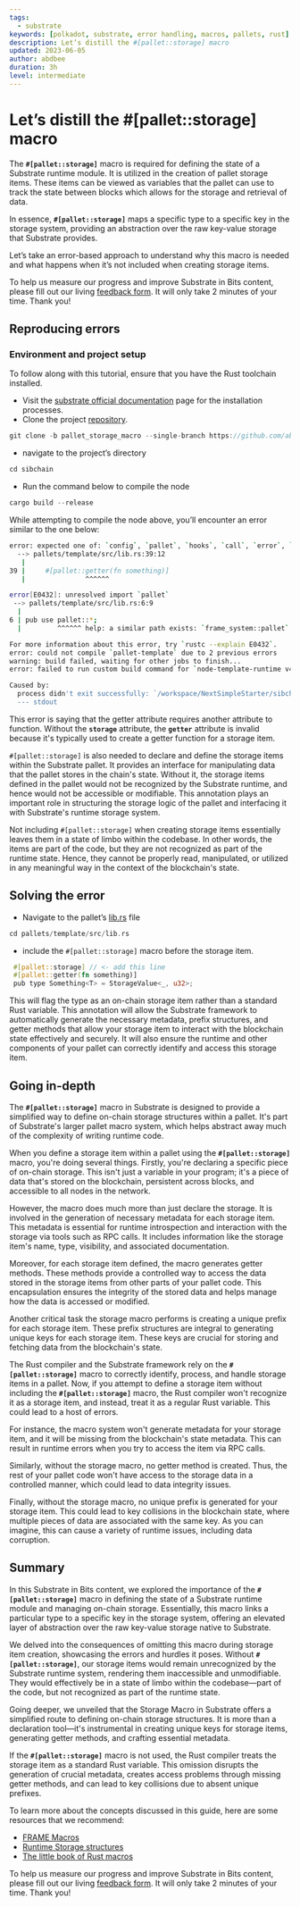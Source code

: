 ```yaml
---
tags:
  - substrate
keywords: [polkadot, substrate, error handling, macros, pallets, rust]
description: Let’s distill the #[pallet::storage] macro
updated: 2023-06-05
author: abdbee
duration: 3h
level: intermediate
---
```


# Let’s distill the #[pallet::storage] macro

The **`#[pallet::storage]`** macro is required for defining the state of a
Substrate runtime module. It is utilized in the creation of pallet storage
items. These items can be viewed as variables that the pallet can use to track
the state between blocks which allows for the storage and retrieval of data.

In essence, **`#[pallet::storage]`** maps a specific type to a specific key in
the storage system, providing an abstraction over the raw key-value storage
that Substrate provides.

Let’s take an error-based approach to understand why this macro is needed and
what happens when it’s not included when creating storage items.

To help us measure our progress and improve Substrate in Bits content, please
fill out our living [feedback form](https://airtable.com/shr7CrrZ5zqlhWEUD).
It will only take 2 minutes of your time. Thank you!

## Reproducing errors[](https://polkadot.study/#reproducing-errors)

### Environment and project setup[](https://polkadot.study/#environment-and-project-set-up)

To follow along with this tutorial, ensure that you have the Rust toolchain
installed.

- Visit the [substrate official documentation](https://docs.substrate.io/install/)
page for the installation processes.
- Clone the project [repository](https://github.com/abdbee/sibchain/tree/pallet_storage_macro).

```rust
git clone -b pallet_storage_macro --single-branch https://github.com/abdbee/sibchain.git
```

- navigate to the project’s directory

```rust
cd sibchain
```

- Run the command below to compile the node

```rust
cargo build --release
```

While attempting to compile the node above, you’ll encounter an error similar
to the one below:

```bash
error: expected one of: `config`, `pallet`, `hooks`, `call`, `error`, `event`, `origin`, `inherent`, `storage`, `genesis_config`, `genesis_build`, `validate_unsigned`, `type_value`, `extra_constants`, `composite_enum`
  --> pallets/template/src/lib.rs:39:12
   |
39 |     #[pallet::getter(fn something)]
   |               ^^^^^^

error[E0432]: unresolved import `pallet`
 --> pallets/template/src/lib.rs:6:9
  |
6 | pub use pallet::*;
  |         ^^^^^^ help: a similar path exists: `frame_system::pallet`

For more information about this error, try `rustc --explain E0432`.
error: could not compile `pallet-template` due to 2 previous errors
warning: build failed, waiting for other jobs to finish...
error: failed to run custom build command for `node-template-runtime v4.0.0-dev (/workspace/NextSimpleStarter/sibchain/runtime)`

Caused by:
  process didn't exit successfully: `/workspace/NextSimpleStarter/sibchain/target/release/build/node-template-runtime-4ca8989960232eeb/build-script-build` (exit status: 1)
  --- stdout
```

This error is saying that the getter attribute requires another attribute to
function. Without the **`storage`** attribute, the **`getter`** attribute is
invalid because it's typically used to create a getter function for a storage
item.

`#[pallet::storage]` is also needed to declare and define the storage items
within the Substrate pallet. It provides an interface for manipulating data
that the pallet stores in the chain's state. Without it, the storage items
defined in the pallet would not be recognized by the Substrate runtime, and
hence would not be accessible or modifiable. This annotation plays an important
role in structuring the storage logic of the pallet and interfacing it with
Substrate's runtime storage system.

Not including `#[pallet::storage]` when creating storage items essentially
leaves them in a state of limbo within the codebase. In other words, the items
are part of the code, but they are not recognized as part of the runtime state.
Hence, they cannot be properly read, manipulated, or utilized in any meaningful
way in the context of the blockchain's state.

## Solving the error

- Navigate to the pallet’s [lib.rs](http://lib.rs) file

```rust
cd pallets/template/src/lib.rs
```

- include the `#[pallet::storage]` macro before the storage item.

```rust
 #[pallet::storage] // <- add this line
 #[pallet::getter(fn something)] 
 pub type Something<T> = StorageValue<_, u32>;
```

This will flag the type as an on-chain storage item rather than a standard Rust
variable. This annotation will allow the Substrate framework to automatically
generate the necessary metadata, prefix structures, and getter methods that
allow your storage item to interact with the blockchain state effectively and
securely. It will also ensure the runtime and other components of your pallet
can correctly identify and access this storage item.

## Going in-depth

The **`#[pallet::storage]`** macro in Substrate is designed to provide a
simplified way to define on-chain storage structures within a pallet. It's part
of Substrate's larger pallet macro system, which helps abstract away much of
the complexity of writing runtime code.

When you define a storage item within a pallet using the
**`#[pallet::storage]`** macro, you're doing several things. Firstly, you're
declaring a specific piece of on-chain storage. This isn't just a variable in
your program; it's a piece of data that's stored on the blockchain, persistent
across blocks, and accessible to all nodes in the network.

However, the macro does much more than just declare the storage. It is involved
in the generation of necessary metadata for each storage item. This metadata is
essential for runtime introspection and interaction with the storage via tools
such as RPC calls. It includes information like the storage item's name, type,
visibility, and associated documentation.

Moreover, for each storage item defined, the macro generates getter methods.
These methods provide a controlled way to access the data stored in the storage
items from other parts of your pallet code. This encapsulation ensures the
integrity of the stored data and helps manage how the data is accessed or
modified.

Another critical task the storage macro performs is creating a unique prefix
for each storage item. These prefix structures are integral to generating
unique keys for each storage item. These keys are crucial for storing and
fetching data from the blockchain's state.

The Rust compiler and the Substrate framework rely on the
**`#[pallet::storage]`** macro to correctly identify, process, and handle
storage items in a pallet. Now, if you attempt to define a storage item
without including the **`#[pallet::storage]`** macro, the Rust compiler won't
recognize it as a storage item, and instead, treat it as a regular Rust
variable. This could lead to a host of errors.

For instance, the macro system won't generate metadata for your storage item,
and it will be missing from the blockchain's state metadata. This can result in
runtime errors when you try to access the item via RPC calls.

Similarly, without the storage macro, no getter method is created. Thus, the
rest of your pallet code won't have access to the storage data in a controlled
manner, which could lead to data integrity issues.

Finally, without the storage macro, no unique prefix is generated for your
storage item. This could lead to key collisions in the blockchain state, where
multiple pieces of data are associated with the same key. As you can imagine,
this can cause a variety of runtime issues, including data corruption.

## Summary

In this Substrate in Bits content, we explored the importance of the
**`#[pallet::storage]`** macro in defining the state of a Substrate runtime
module and managing on-chain storage. Essentially, this macro links a
particular type to a specific key in the storage system, offering an elevated
layer of abstraction over the raw key-value storage native to Substrate.

We delved into the consequences of omitting this macro during storage item
creation, showcasing the errors and hurdles it poses. Without
**`#[pallet::storage]`**, our storage items would remain unrecognized by the
Substrate runtime system, rendering them inaccessible and unmodifiable. They
would effectively be in a state of limbo within the codebase—part of the code,
but not recognized as part of the runtime state.

Going deeper, we unveiled that the Storage Macro in Substrate offers a
simplified route to defining on-chain storage structures. It is more than a
declaration tool—it's instrumental in creating unique keys for storage items,
generating getter methods, and crafting essential metadata.

If the **`#[pallet::storage]`** macro is not used, the Rust compiler treats the
storage item as a standard Rust variable. This omission disrupts the generation
of crucial metadata, creates access problems through missing getter methods,
and can lead to key collisions due to absent unique prefixes.

To learn more about the concepts discussed in this guide, here are some
resources that we recommend:

- [FRAME Macros](https://docs.substrate.io/reference/frame-macros/)
- [Runtime Storage structures](https://docs.substrate.io/build/runtime-storage/)
- [The little book of Rust macros](https://danielkeep.github.io/tlborm/book/)

To help us measure our progress and improve Substrate in Bits content, please
fill out our living [feedback form](https://airtable.com/appc45lFGS94WumrY/tblnuIR8lSd4TX7IR/viwqMQuAR6zSDn765?blocks=hide).
It will only take 2 minutes of your time. Thank you!
